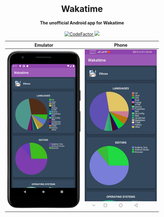 <h1 align="center">Wakatime</h1>
<div align="center">
    <h4>The unofficial Android app for Wakatime</h4>
    <a href="https://www.codefactor.io/repository/github/ethosa/wakatime">
        <img src="https://www.codefactor.io/repository/github/ethosa/wakatime/badge?s=a41881c4d5cac2a96e77d9d06676e8e9f3259be3" alt="CodeFactor" />
    </a>
    <a href="https://wakatime.com/badge/github/Ethosa/WakatimeBot">
        <img src="https://wakatime.com/badge/github/Ethosa/WakatimeBot.svg">
    </a>
</div>

| Emulator | Phone |
| :---:    | :---: |
|<img src="https://github.com/Ethosa/Wakatime/blob/master/screenshots/one.png" alt="Emulator" width="300px">|<img src="https://github.com/Ethosa/Wakatime/blob/master/screenshots/two.jpg" alt="Phone" width="300px">|
